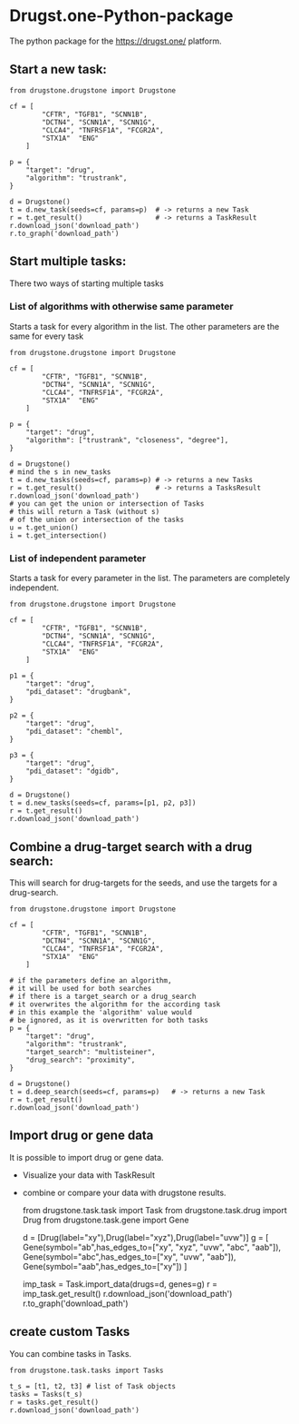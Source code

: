 # Drugst.one-Python-package
The python package for the https://drugst.one/ platform.

## Start a new task:
    from drugstone.drugstone import Drugstone

    cf = [
            "CFTR", "TGFB1", "SCNN1B", 
            "DCTN4", "SCNN1A", "SCNN1G",
            "CLCA4", "TNFRSF1A", "FCGR2A", 
            "STX1A"  "ENG"
        ]

    p = {
        "target": "drug",
        "algorithm": "trustrank",
    }

    d = Drugstone()
    t = d.new_task(seeds=cf, params=p)  # -> returns a new Task
    r = t.get_result()                  # -> returns a TaskResult
    r.download_json('download_path')    
    r.to_graph('download_path')

## Start multiple tasks:
There two ways of starting multiple tasks 

### List of algorithms with otherwise same parameter
Starts a task for every algorithm in the list.
The other parameters are the same for every task

    from drugstone.drugstone import Drugstone

    cf = [
            "CFTR", "TGFB1", "SCNN1B", 
            "DCTN4", "SCNN1A", "SCNN1G",
            "CLCA4", "TNFRSF1A", "FCGR2A", 
            "STX1A"  "ENG"
        ]

    p = {
        "target": "drug",
        "algorithm": ["trustrank", "closeness", "degree"],
    }

    d = Drugstone()
    # mind the s in new_tasks
    t = d.new_tasks(seeds=cf, params=p) # -> returns a new Tasks
    r = t.get_result()                  # -> returns a TasksResult
    r.download_json('download_path')    
    # you can get the union or intersection of Tasks
    # this will return a Task (without s)
    # of the union or intersection of the tasks
    u = t.get_union()
    i = t.get_intersection()

### List of independent parameter
Starts a task for every parameter in the list.
The parameters are completely independent. 

    from drugstone.drugstone import Drugstone

    cf = [
            "CFTR", "TGFB1", "SCNN1B", 
            "DCTN4", "SCNN1A", "SCNN1G",
            "CLCA4", "TNFRSF1A", "FCGR2A", 
            "STX1A"  "ENG"
        ]

    p1 = {
        "target": "drug",
        "pdi_dataset": "drugbank",
    }

    p2 = {
        "target": "drug",
        "pdi_dataset": "chembl",
    }

    p3 = {
        "target": "drug",
        "pdi_dataset": "dgidb",
    }

    d = Drugstone()
    t = d.new_tasks(seeds=cf, params=[p1, p2, p3])
    r = t.get_result()                  
    r.download_json('download_path')

## Combine a drug-target search with a drug search:
This will search for drug-targets for the seeds,
and use the targets for a drug-search.

    from drugstone.drugstone import Drugstone

    cf = [
            "CFTR", "TGFB1", "SCNN1B", 
            "DCTN4", "SCNN1A", "SCNN1G",
            "CLCA4", "TNFRSF1A", "FCGR2A", 
            "STX1A"  "ENG"
        ]

    # if the parameters define an algorithm,
    # it will be used for both searches 
    # if there is a target_search or a drug_search
    # it overwrites the algorithm for the according task
    # in this example the 'algorithm' value would
    # be ignored, as it is overwritten for both tasks
    p = {
        "target": "drug",
        "algorithm": "trustrank",
        "target_search": "multisteiner",
        "drug_search": "proximity",
    }

    d = Drugstone()
    t = d.deep_search(seeds=cf, params=p)   # -> returns a new Task
    r = t.get_result()                  
    r.download_json('download_path')

## Import drug or gene data
It is possible to import drug or gene data.
- Visualize your data with TaskResult
- combine or compare your data with drugstone results.


    from drugstone.task.task import Task
    from drugstone.task.drug import Drug
    from drugstone.task.gene import Gene

    d = [Drug(label="xy"),Drug(label="xyz"),Drug(label="uvw")]
    g = [
            Gene(symbol="ab",has_edges_to=["xy", "xyz", "uvw", "abc", "aab"]),
            Gene(symbol="abc",has_edges_to=["xy", "uvw", "aab"]),
            Gene(symbol="aab",has_edges_to=["xy"])
        ]

    imp_task = Task.import_data(drugs=d, genes=g)
    r = imp_task.get_result()
    r.download_json('download_path')
    r.to_graph('download_path')

## create custom Tasks
You can combine tasks in Tasks.

    from drugstone.task.tasks import Tasks

    t_s = [t1, t2, t3] # list of Task objects 
    tasks = Tasks(t_s)
    r = tasks.get_result()
    r.download_json('download_path')

